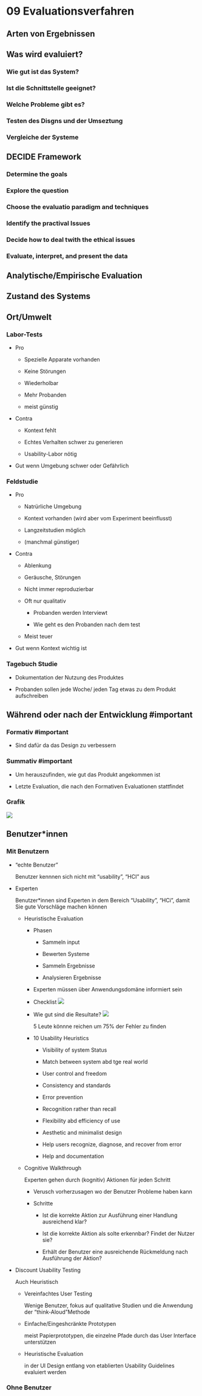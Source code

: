 # 09 Evaluationsverfahren


## Arten von Ergebnissen

## Was wird evaluiert?

### Wie gut ist das System?

### Ist die Schnittstelle geeignet?

### Welche Probleme gibt es?

### Testen des Disgns und der Umseztung

### Vergleiche der Systeme

## DECIDE Framework

### Determine the goals

### Explore the question

### Choose the evaluatio paradigm and techniques

### Identify the practival Issues

### Decide how to deal twith the ethical issues

### Evaluate, interpret, and present the data

## Analytische/Empirische Evaluation

## Zustand des Systems

## Ort/Umwelt

### Labor-Tests

- Pro

	- Spezielle Apparate vorhanden

	- Keine Störungen

	- Wiederholbar

	- Mehr Probanden

	- meist günstig

- Contra

	- Kontext fehlt

	- Echtes Verhalten schwer zu generieren

	- Usability-Labor nötig

- Gut wenn Umgebung schwer oder Gefährlich

### Feldstudie

- Pro

	- Natrürliche Umgebung

	- Kontext vorhanden (wird aber vom Experiment beeinflusst)

	- Langzeitstudien möglich

	- (manchmal günstiger)

- Contra

	- Ablenkung

	- Geräusche, Störungen

	- Nicht immer reproduzierbar

	- Oft nur qualitativ

		- Probanden werden Interviewt

		- Wie geht es den Probanden nach dem test

	- Meist teuer

- Gut wenn Kontext wichtig ist

### Tagebuch Studie

- Dokumentation der Nutzung des Produktes

- Probanden sollen jede Woche/ jeden Tag etwas zu dem Produkt aufschreiben

## Während oder nach der Entwicklung #important

### Formativ  #important

- Sind dafür da das Design zu verbessern

### Summativ #important

- Um herauszufinden, wie gut das Produkt angekommen ist

- Letzte Evaluation, die nach den Formativen Evaluationen stattfindet

### Grafik
![](/mindnote/576DC700-BCD3-4297-8360-34D7AF57AB64.png)

## Benutzer*innen

### Mit Benutzern 

- “echte Benutzer”

	Benutzer kennnen sich nicht mit “usability”, “HCI” aus

- Experten

	Benutzer*innen sind Experten in dem Bereich “Usability”, “HCi”, damit Sie gute Vorschläge machen können

	- Heuristische Evaluation

		- Phasen

			- Sammeln input

			- Bewerten Systeme

			- Sammeln Ergebnisse

			- Analysieren Ergebnisse

		- Experten müssen über Anwendungsdomäne informiert sein

		- Checklist
![](/mindnote/2596E08B-50EC-4CAF-944E-B7159762B7E0.png)

		- Wie gut sind die Resultate?
![](/mindnote/CC87ACEE-CA31-4497-BB00-58773EE2B317.png)

			5 Leute könnne reichen um 75% der Fehler zu finden

		- 10 Usability Heuristics

			- Visibility of system Status

			- Match between system abd tge real world

			- User control and freedom

			- Consistency and standards

			- Error prevention

			- Recognition rather than recall

			- Flexibility abd efficiency of use

			- Aesthetic and minimalist design

			- Help users recognize, diagnose, and recover from error

			- Help and documentation

	- Cognitive Walkthrough

		Experten gehen durch (kognitiv) Aktionen für jeden Schritt

		- Verusch vorherzusagen wo der Benutzer Probleme haben kann

		- Schritte

			- Ist die korrekte Aktion zur Ausführung einer Handlung ausreichend klar?

			- Ist die korrekte Aktion als solte erkennbar? Findet der Nutzer sie?

			- Erhält der Benutzer eine ausreichende Rückmeldung nach Ausführung der Aktion?

- Discount Usability Testing

	Auch Heuristisch

	- Vereinfachtes User Testing

		Wenige Benutzer, fokus auf qualitative Studien und die Anwendung der “think-Aloud”Methode

	- Einfache/Eingeshcränkte Prototypen

		meist Papierprototypen, die einzelne Pfade durch das User Interface unterstützen

	- Heuristische Evaluation

		in der UI Design entlang von etablierten Usability Guidelines evaluiert werden

### Ohne Benutzer